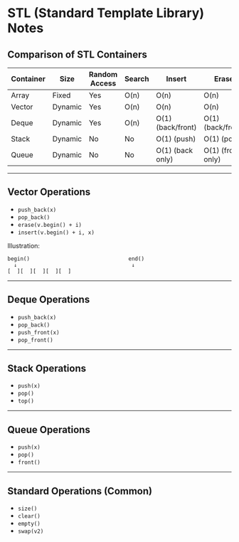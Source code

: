 # STL (Standard Template Library) Notes

## Comparison of STL Containers

| Container | Size    | Random Access | Search | Insert | Erase |
|-----------|---------|---------------|--------|--------|-------|
| Array     | Fixed   | Yes           | O(n)   | O(n)   | O(n)  |
| Vector    | Dynamic | Yes           | O(n)   | O(n)   | O(n)  |
| Deque     | Dynamic | Yes           | O(n)   | O(1) (back/front) | O(1) (back/front) |
| Stack     | Dynamic | No            | No     | O(1) (push) | O(1) (pop) |
| Queue     | Dynamic | No            | No     | O(1) (back only) | O(1) (front only) |

---

## Vector Operations
- `push_back(x)`  
- `pop_back()`  
- `erase(v.begin() + i)`  
- `insert(v.begin() + i, x)`  

Illustration:  

```
begin()                               end()
  ↓                                    ↓
[  ][  ][  ][  ][  ]
```

---

## Deque Operations
- `push_back(x)`  
- `pop_back()`  
- `push_front(x)`  
- `pop_front()`  

---

## Stack Operations
- `push(x)`  
- `pop()`  
- `top()`  

---

## Queue Operations
- `push(x)`  
- `pop()`  
- `front()`  

---

## Standard Operations (Common)
- `size()`  
- `clear()`  
- `empty()`  
- `swap(v2)`  
